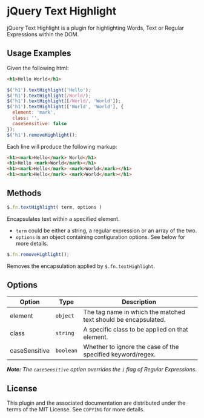 jQuery Text Highlight
=====================

jQuery Text Highlight is a plugin for highlighting Words, Text or Regular
Expressions within the DOM.

Usage Examples
--------------

Given the following html:

```html
<h1>Hello World</h1>
```

```javascript
$('h1').textHighlight('Hello');
$('h1').textHighlight(/World/);
$('h1').textHighlight([/World/, 'World']);
$('h1').textHighlight(['World', 'World'], {
  element: 'mark',
  class: '',
  caseSensitive: false
});
$('h1').removeHighlight();
```

Each line will produce the following markup:

```html
<h1><mark>Hello</mark> World</h1>
<h1>Hello <mark>World</mark></h1>
<h1><mark>Hello</mark> <mark>World</mark></h1>
<h1><mark>Hello</mark> <mark>World</mark></h1>
```

Methods
-------

```javascript
$.fn.textHighlight( term, options )
```

Encapsulates text within a specified element.

* `term` could be either a string, a regular expression or an array of the two.
* `options` is an object containing configuration options. See below for more details.

```javascript
$.fn.removeHighlight();
```

Removes the encapsulation applied by `$.fn.textHighlight`.

Options
-------

|Option         | Type      | Description |
| ------------- |---------- | ----------- |
| element       | `object`  | The tag name in which the matched text should be encapsulated.|
| class         | `string`  | A specific class to be applied on that element. |
| caseSensitive | `boolean` | Whether to ignore the case of the specified keyword/regex. |

_**Note:** The `caseSensitive` option overrides the `i` flag of Regular Expressions._

License
-------
This plugin and the associated documentation are distributed under the terms of
the MIT License. See `COPYING` for more details.
